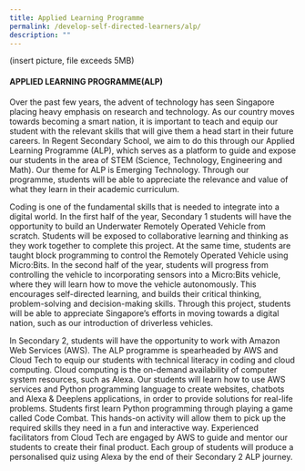 ```yaml
---
title: Applied Learning Programme
permalink: /develop-self-directed-learners/alp/
description: ""
---
```

(insert picture, file exceeds 5MB)

#### **APPLIED LEARNING PROGRAMME(ALP)**

Over the past few years, the advent of technology has seen Singapore placing heavy emphasis on research and technology. As our country moves towards becoming a smart nation, it is important to teach and equip our student with the relevant skills that will give them a head start in their future careers. In Regent Secondary School, we aim to do this through our Applied Learning Programme (ALP), which serves as a platform to guide and expose our students in the area of STEM (Science, Technology, Engineering and Math). Our theme for ALP is Emerging Technology. Through our programme, students will be able to appreciate the relevance and value of what they learn in their academic curriculum.

Coding is one of the fundamental skills that is needed to integrate into a digital world. In the first half of the year, Secondary 1 students will have the opportunity to build an Underwater Remotely Operated Vehicle from scratch. Students will be exposed to collaborative learning and thinking as they work together to complete this project. At the same time, students are taught block programming to control the Remotely Operated Vehicle using Micro:Bits. In the second half of the year, students will progress from controlling the vehicle to incorporating sensors into a Micro:Bits vehicle, where they will learn how to move the vehicle autonomously. This encourages self-directed learning, and builds their critical thinking, problem-solving and decision-making skills. Through this project, students will be able to appreciate Singapore’s efforts in moving towards a digital nation, such as our introduction of driverless vehicles.

In Secondary 2, students will have the opportunity to work with Amazon Web Services (AWS). The ALP programme is spearheaded by AWS and Cloud Tech to equip our students with technical literacy in coding and cloud computing. Cloud computing is the on-demand availability of computer system resources, such as Alexa. Our students will learn how to use AWS services and Python programming language to create websites, chatbots and Alexa & Deeplens applications, in order to provide solutions for real-life problems. Students first learn Python programming through playing a game called Code Combat. This hands-on activity will allow them to pick up the required skills they need in a fun and interactive way. Experienced facilitators from Cloud Tech are engaged by AWS to guide and mentor our students to create their final product. Each group of students will produce a personalised quiz using Alexa by the end of their Secondary 2 ALP journey.